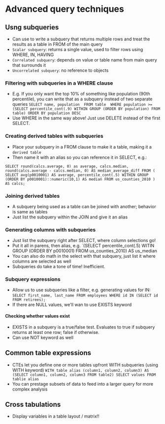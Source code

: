 # Advanced query techniques 

## Usng subqueries 
- Can use to write a subquery that returns multiple rows and treat the results as a table in FROM of the main query 
- `Scalar subquery`: returns a single value, used to filter rows using WHERE, IN, HAVING 
- `Correlated subquery`: depends on value or table name from main query that surrounds it 
- `Uncorrelated subquery`: no reference to objects 

### Filtering with subqueries in a WHERE clause
- E.g. If you only want the top 10% of something like population (90th percentile), you can write that as a subquery instead of two separate queries 
`SELECT name, population 
FROM table 
WHERE population >= (SELECT percentile_cont(.9) WITHIN GROUP (ORDER BY population) FROM table) ORDER BY population DESC`
- Use WHERE in the same way above! Just use DELETE instead of the first SELECT. 

### Creating derived tables with subqueries 
- Place your subquery in a FROM clause to make it a table, making it a `derived table` 
- Then name it with an alias so you can reference it in SELECT, e.g.: 

`SELECT round(calcs.average, 0) as average,
       calcs.median,
       round(calcs.average - calcs.median, 0) AS median_average_diff
FROM (
     SELECT avg(p0010001) AS average,
            percentile_cont(.5)
                WITHIN GROUP (ORDER BY p0010001)::numeric(10,1) AS median
     FROM us_counties_2010
     )
AS calcs;`

### Joining derived tables 
- A subquery being used as a table can be joined with another; behavior is same as tables 
- Just list the subquery within the JOIN and give it an alias 

### Generating columns with subqueries 
- Just list the subquery right after SELECT, where column selections go! 
- Put it all in parens, then alias, e.g. 
`(SELECT percentile_cont(.5) WITIN GROUP (ORDER BY p0010001) FROM us_counties_2010) AS us_median 
- You can also do math in the select with that subquery, just list it where columns are selected as well 
- Subqueries do take a tone of time! Inefficient. 

### Subquery expressions 
- Allow us to use subqueries like a filter, e.g. generating values for IN: 
`SELECT first_name, last_name FROM employees WHERE id IN (SELECT id FROM retirees);` 
- If there are NULL values, we'll wan to use EXISTS keyword 

#### Checking whether values exist 
- EXISTS in a subquery is a true/false test. Evaluates to true if subquery returns at least one row; false if otherwise. 
- Can use NOT keyword as well

## Common table expressions 
- CTEs let you define one or more tables upfront WITH subqueries (using WITH keyword)
`WITH table alias (column1, column2, column3) AS (SELECT column1, column2, column3 FROM table2) SELECT values FROM tablie alias`
- You can prestage subsets of data to feed into a larger query for more complex analysis 

## Cross tabulations 
- Display variables in a table layout / matrix!!

